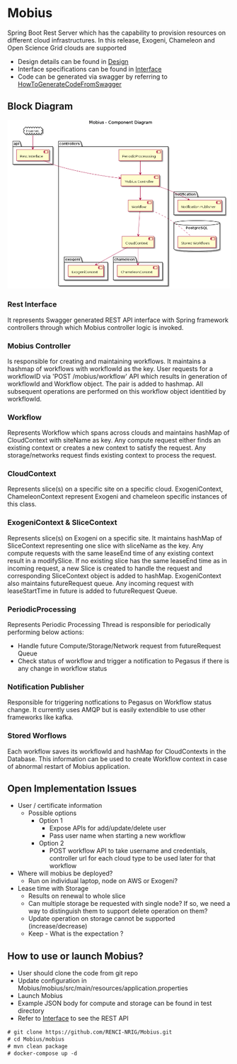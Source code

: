 # Mobius

Spring Boot Rest Server which has the capability to provision resources on different cloud infrastructures. In this release, Exogeni, Chameleon and Open Science Grid clouds are supported


- Design details can be found in [Design](./mobius/Readme.md)
- Interface specifications can be found in [Interface](./mobius/Interface.md)
- Code can be generated via swagger by referring to [HowToGenerateCodeFromSwagger](./mobius/HowToGenerateCodeFromSwagger.md)

## Block Diagram
![Component Diagram](./mobius/plantuml/images/component.png)
### Rest Interface
It represents Swagger generated REST API interface with Spring framework controllers through which Mobius controller logic is invoked.
### Mobius Controller
Is responsible for creating and maintaining workflows. It maintains a hashmap of workflows with workflowId as the key. User requests for a workflowID via 'POST /mobius/workflow' API which results in generation of workflowId and Workflow object. The pair is added to hashmap. All subsequent operations are performed on this workflow object identitied by workflowId.
### Workflow
Represents Workflow which spans across clouds and maintains hashMap of CloudContext with siteName as key. Any compute request either finds an existing context or creates a new context to satisfy the request. Any storage/networks request finds existing context to process the request.
### CloudContext
Represents slice(s) on a specific site on a specific cloud. ExogeniContext, ChameleonContext represent Exogeni and chameleon specific instances of this class.
### ExogeniContext & SliceContext
Represents slice(s) on Exogeni on a specific site. It maintains hashMap of SliceContext representing one slice with sliceName as the key. Any compute requests with the same leaseEnd time of any existing context result in a modifySlice. If no existing slice has the same leaseEnd time as in incoming request, a new Slice is created to handle the request and corresponding SliceContext object is added to hashMap. ExogeniContext also maintains futureRequest queue. Any incoming request with leaseStartTime in future is added to futureRequest Queue.
### PeriodicProcessing 
Represents Periodic Processing Thread is responsible for periodically performing below actions:
- Handle future Compute/Storage/Network request from futureRequest Queue
- Check status of workflow and trigger a notification to Pegasus if there is any change in workflow status
### Notification Publisher
Responsible for triggering notfications to Pegasus on Workflow status change. It currently uses AMQP but is easily extendible to use other frameworks like kafka.
### Stored Worflows
Each workflow saves its workflowId and hashMap for CloudContexts in the Database. This information can be used to create Workflow context in case of abnormal restart of Mobius application.

## Open Implementation Issues
- User / certificate information
  - Possible options
    - Option 1
      - Expose APIs for add/update/delete user
      - Pass user name when starting a new workflow
    - Option 2
      - POST workflow API to take username and credentials, controller url for each cloud type to be used later for that workflow
- Where will mobius be deployed?
  - Run on individual laptop, node on AWS or Exogeni?
- Lease time with Storage
  - Results on renewal to whole slice
  - Can multiple storage be requested with single node? If so, we need a way to distinguish them to support delete operation on them?
  - Update operation on storage cannot be supported (increase/decrease)
  - Keep - What is the expectation ?

## How to use or launch Mobius?
- User should clone the code from git repo
- Update configuration in Mobius/mobius/src/main/resources/application.properties
- Launch Mobius
- Example JSON body for compute and storage can be found in test directory
- Refer to [Interface](./mobius/Interface.md) to see the REST API
```
# git clone https://github.com/RENCI-NRIG/Mobius.git
# cd Mobius/mobius
# mvn clean package
# docker-compose up -d
```
